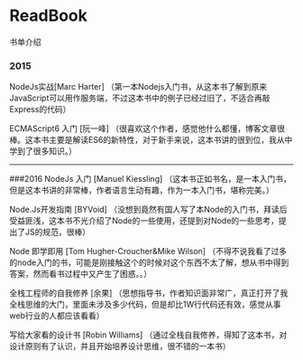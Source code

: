 # ReadBook
书单介绍
### 2015
NodeJs实战[Marc Harter]  （第一本Nodejs入门书，从这本书了解到原来JavaScript可以用作服务端，不过这本书中的例子已经过旧了，不适合再敲Express的代码）   

ECMAScript6 入门 [阮一峰] （很喜欢这个作者，感觉他什么都懂，博客文章很棒。这本书主要是解读ES6的新特性，对于新手来说，这本书讲的很到位，我从中学到了很多知识。）   

***
###2016
NodeJs 入门 [Manuel Kiessling] （这本书正如书名，是一本入门书，但是这本书讲的非常棒，作者语言生动有趣，作为一本入门书，堪称完美。）  

Node.Js开发指南 [BYVoid] （没想到竟然有国人写了本Node的入门书，拜读后受益匪浅，这本书不光介绍了Node的一些使用，还提到对Node的一些思考，提出了JS的规范，很棒）

Node 即学即用 [Tom Hugher-Croucher&Mike Wilson] （不得不说我看了过多的node入门的书，可能是刚接触这个的时候对这个东西不太了解，想从书中得到答案，然而看书过程中又产生了困惑。。）

全栈工程师的自我修养 [余果] （思想指导书，作者知识面非常广，真正打开了我全栈思维的大门，里面未涉及多少代码，但是却比1W行代码还有效，感觉从事web行业的人都应该看看）

写给大家看的设计书 [Robin Williams] （通过全栈自我修养，得知了这本书，对设计原则有了认识，并且开始培养设计思维，很不错的一本书）
